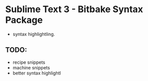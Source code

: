 # Sublime Text 3 - Bitbake Syntax Package #

- syntax highlightling.

## TODO: ##
- recipe snippets
- machine snippets
- better syntax highlightl
